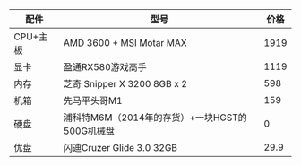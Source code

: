 | 配件     | 型号                                           | 价格 |
| -------- | ---------------------------------------------- | ---- |
| CPU+主板 | AMD 3600 + MSI Motar MAX                       | 1919 |
| 显卡     | 盈通RX580游戏高手                              | 1119 |
| 内存     | 芝奇 Snipper X 3200 8GB x 2                    | 598  |
| 机箱     | 先马平头哥M1                                   | 159  |
| 硬盘     | 浦科特M6M（2014年的存货）+一块HGST的500G机械盘 | 0    |
| 优盘     | 闪迪Cruzer Glide 3.0 32GB                      | 29.9 |
